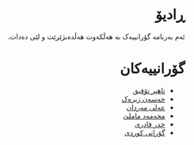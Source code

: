 <div dir=rtl>

# ڕادیۆ
ئەم بەرنامە گۆرانییەک بە هەڵکەوت هەڵدەبژێرێت و لێی دەدات.

# گۆرانییەکان
- [تاهیر تۆفیق](https://github.com/allekok/tahir-tofiq)
- [حەسەن زیرەک](https://github.com/allekok/zirek)
- [عەلی مەردان](https://github.com/allekok/eli-merdan)
- [محەمەد ماملێ](https://github.com/allekok/mamle)
- [خدر قادری](https://github.com/allekok/xdr-qadri)
- [گۆرانی کوردی](https://github.com/allekok/gorani-kurdi)
